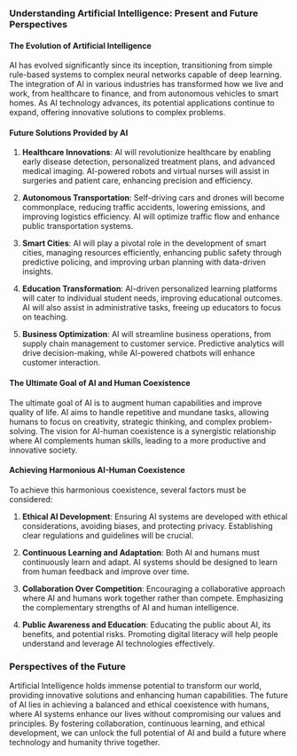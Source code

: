### Understanding Artificial Intelligence: Present and Future Perspectives

#### The Evolution of Artificial Intelligence

AI has evolved significantly since its inception, transitioning from simple rule-based systems to complex neural networks capable of deep learning. The integration of AI in various industries has transformed how we live and work, from healthcare to finance, and from autonomous vehicles to smart homes. As AI technology advances, its potential applications continue to expand, offering innovative solutions to complex problems.

#### Future Solutions Provided by AI

1. **Healthcare Innovations**: AI will revolutionize healthcare by enabling early disease detection, personalized treatment plans, and advanced medical imaging. AI-powered robots and virtual nurses will assist in surgeries and patient care, enhancing precision and efficiency.

2. **Autonomous Transportation**: Self-driving cars and drones will become commonplace, reducing traffic accidents, lowering emissions, and improving logistics efficiency. AI will optimize traffic flow and enhance public transportation systems.

3. **Smart Cities**: AI will play a pivotal role in the development of smart cities, managing resources efficiently, enhancing public safety through predictive policing, and improving urban planning with data-driven insights.

4. **Education Transformation**: AI-driven personalized learning platforms will cater to individual student needs, improving educational outcomes. AI will also assist in administrative tasks, freeing up educators to focus on teaching.

5. **Business Optimization**: AI will streamline business operations, from supply chain management to customer service. Predictive analytics will drive decision-making, while AI-powered chatbots will enhance customer interaction.

#### The Ultimate Goal of AI and Human Coexistence

The ultimate goal of AI is to augment human capabilities and improve quality of life. AI aims to handle repetitive and mundane tasks, allowing humans to focus on creativity, strategic thinking, and complex problem-solving. The vision for AI-human coexistence is a synergistic relationship where AI complements human skills, leading to a more productive and innovative society.

#### Achieving Harmonious AI-Human Coexistence

To achieve this harmonious coexistence, several factors must be considered:

1. **Ethical AI Development**: Ensuring AI systems are developed with ethical considerations, avoiding biases, and protecting privacy. Establishing clear regulations and guidelines will be crucial.

2. **Continuous Learning and Adaptation**: Both AI and humans must continuously learn and adapt. AI systems should be designed to learn from human feedback and improve over time.

3. **Collaboration Over Competition**: Encouraging a collaborative approach where AI and humans work together rather than compete. Emphasizing the complementary strengths of AI and human intelligence.

4. **Public Awareness and Education**: Educating the public about AI, its benefits, and potential risks. Promoting digital literacy will help people understand and leverage AI technologies effectively.

### Perspectives of the Future

Artificial Intelligence holds immense potential to transform our world, providing innovative solutions and enhancing human capabilities. The future of AI lies in achieving a balanced and ethical coexistence with humans, where AI systems enhance our lives without compromising our values and principles. By fostering collaboration, continuous learning, and ethical development, we can unlock the full potential of AI and build a future where technology and humanity thrive together.
